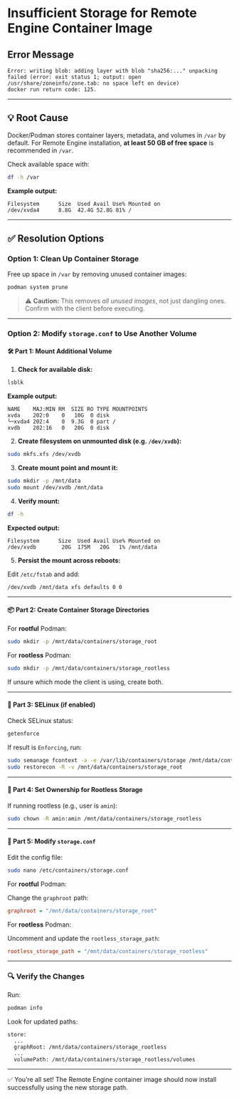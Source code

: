 
# Insufficient Storage for Remote Engine Container Image

## Error Message
```
Error: writing blob: adding layer with blob "sha256:..." unpacking failed (error: exit status 1; output: open /usr/share/zoneinfo/zone.tab: no space left on device)
docker run return code: 125.
```

---

## 💡 Root Cause

Docker/Podman stores container layers, metadata, and volumes in `/var` by default. For Remote Engine installation, **at least 50 GB of free space** is recommended in `/var`.

Check available space with:

```bash
df -h /var
```

**Example output:**

```
Filesystem      Size  Used Avail Use% Mounted on
/dev/xvda4      8.8G  42.4G 52.8G 81% /
```

---

## ✅ Resolution Options

### Option 1: Clean Up Container Storage

Free up space in `/var` by removing unused container images:

```bash
podman system prune
```

> ⚠️ **Caution:** This removes *all unused images*, not just dangling ones. Confirm with the client before executing.

---

### Option 2: Modify `storage.conf` to Use Another Volume

#### 🛠️ Part 1: Mount Additional Volume

1. **Check for available disk:**

```bash
lsblk
```

**Example output:**

```
NAME    MAJ:MIN RM  SIZE RO TYPE MOUNTPOINTS
xvda    202:0    0   10G  0 disk
└─xvda4 202:4    0  9.3G  0 part /
xvdb    202:16   0   20G  0 disk
```

2. **Create filesystem on unmounted disk (e.g. `/dev/xvdb`):**

```bash
sudo mkfs.xfs /dev/xvdb
```

3. **Create mount point and mount it:**

```bash
sudo mkdir -p /mnt/data
sudo mount /dev/xvdb /mnt/data
```

4. **Verify mount:**

```bash
df -h
```

**Expected output:**

```
Filesystem      Size  Used Avail Use% Mounted on
/dev/xvdb        20G  175M   20G   1% /mnt/data
```

5. **Persist the mount across reboots:**

Edit `/etc/fstab` and add:

```
/dev/xvdb /mnt/data xfs defaults 0 0
```

---

#### 📦 Part 2: Create Container Storage Directories

For **rootful** Podman:

```bash
sudo mkdir -p /mnt/data/containers/storage_root
```

For **rootless** Podman:

```bash
sudo mkdir -p /mnt/data/containers/storage_rootless
```

If unsure which mode the client is using, create both.

---

#### 🔐 Part 3: SELinux (if enabled)

Check SELinux status:

```bash
getenforce
```

If result is `Enforcing`, run:

```bash
sudo semanage fcontext -a -e /var/lib/containers/storage /mnt/data/containers/storage_root
sudo restorecon -R -v /mnt/data/containers/storage_root
```

---

#### 👤 Part 4: Set Ownership for Rootless Storage

If running rootless (e.g., user is `amin`):

```bash
sudo chown -R amin:amin /mnt/data/containers/storage_rootless
```

---

#### 📝 Part 5: Modify `storage.conf`

Edit the config file:

```bash
sudo nano /etc/containers/storage.conf
```

For **rootful** Podman:

Change the `graphroot` path:

```ini
graphroot = "/mnt/data/containers/storage_root"
```

For **rootless** Podman:

Uncomment and update the `rootless_storage_path`:

```ini
rootless_storage_path = "/mnt/data/containers/storage_rootless"
```

---

### 🔍 Verify the Changes

Run:

```bash
podman info
```

Look for updated paths:

```
store:
  ...
  graphRoot: /mnt/data/containers/storage_rootless
  ...
  volumePath: /mnt/data/containers/storage_rootless/volumes
```

---

✅ You’re all set! The Remote Engine container image should now install successfully using the new storage path.
